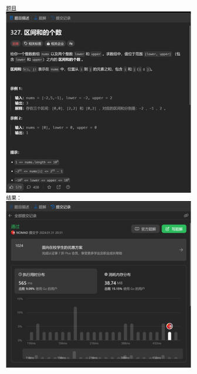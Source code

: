 [题目](https://leetcode.cn/problems/count-of-range-sum/description/)
![pic](img.png)
结果：
![pic](result.png)